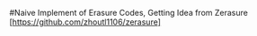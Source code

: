 #Naive Implement of Erasure Codes, Getting Idea from Zerasure
[https://github.com/zhoutl1106/zerasure]


